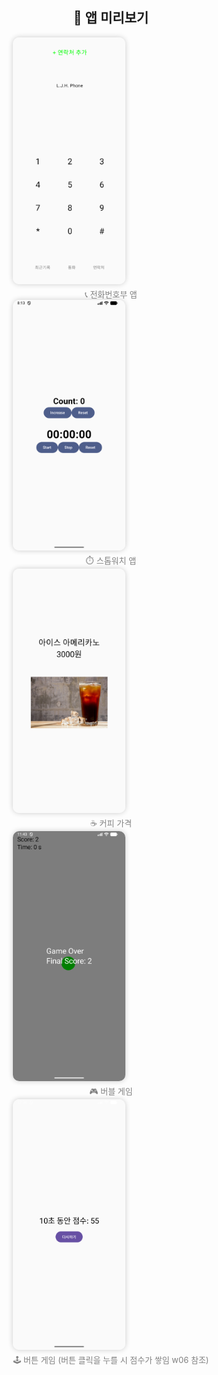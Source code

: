 <h2 align="center">🌟 앱 미리보기</h2>

<div align="center" style="display:flex; flex-wrap:wrap; justify-content:center; gap:20px;">

  <div style="text-align:center;">
    <img src="app/Screenshot_20251029_171325.png" alt="전화번호부" width="180" 
         style="border-radius:10px; box-shadow:0 0 8px rgba(0,0,0,0.2); display:block; margin-bottom:6px;"/>
    <p style="font-size:13px; color:gray; margin:0;">📞 전화번호부 앱</p>

  <div style="text-align:center;">
    <img src="app/Screenshot_20251029_171324.png" alt="스톱워치" width="180" 
         style="border-radius:10px; box-shadow:0 0 8px rgba(0,0,0,0.2); display:block; margin-bottom:6px;"/>
    <p style="font-size:13px; color:gray; margin:0;">⏱️ 스톱워치 앱</p>

  <div style="text-align:center;">
    <img src="app/Screenshot_20251029_171323.png" alt="커피" width="180" 
         style="border-radius:10px; box-shadow:0 0 8px rgba(0,0,0,0.2); display:block; margin-bottom:6px;"/>
    <p style="font-size:13px; color:gray; margin:0;">☕ 커피 가격</p>

  <div style="text-align:center;">
    <img src="app/Screenshot_20251029_204310.png" alt="버블 게임" width="180" 
         style="border-radius:10px; box-shadow:0 0 8px rgba(0,0,0,0.2); display:block; margin-bottom:6px;"/>
    <p style="font-size:13px; color:gray; margin:0;">🎮 버블 게임</p>

  <div style="text-align:center;">
    <img src="app/Screenshot_20251029_213614.png" alt="버튼 게임" width="180" 
         style="border-radius:10px; box-shadow:0 0 8px rgba(0,0,0,0.2); display:block; margin-bottom:6px;"/>
    <p style="font-size:13px; color:gray; margin:0;">🕹️ 버튼 게임 (버튼 클릭을 누를 시 점수가 쌓임 w06 참조)</p>

</div>
